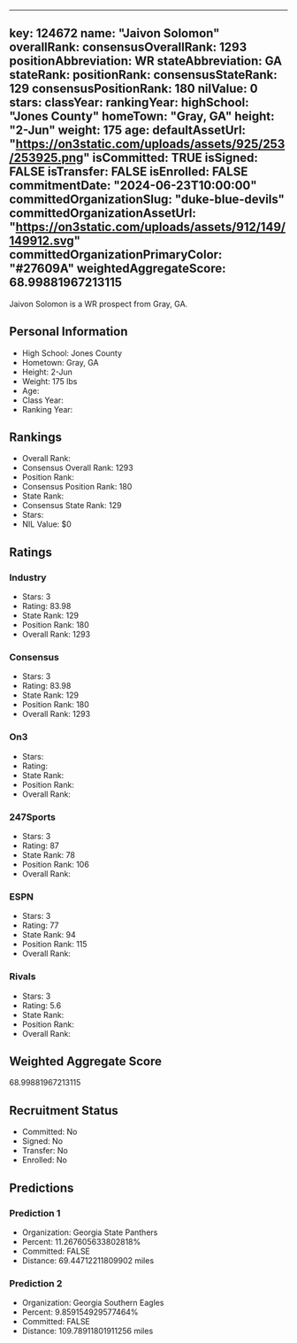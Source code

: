 ---
  key: 124672
  name: "Jaivon Solomon"
  overallRank: 
  consensusOverallRank: 1293
  positionAbbreviation: WR
  stateAbbreviation: GA
  stateRank: 
  positionRank: 
  consensusStateRank: 129
  consensusPositionRank: 180
  nilValue: 0
  stars: 
  classYear: 
  rankingYear: 
  highSchool: "Jones County"
  homeTown: "Gray, GA"
  height: "2-Jun"
  weight: 175
  age: 
  defaultAssetUrl: "https://on3static.com/uploads/assets/925/253/253925.png"
  isCommitted: TRUE
  isSigned: FALSE
  isTransfer: FALSE
  isEnrolled: FALSE
  commitmentDate: "2024-06-23T10:00:00"
  committedOrganizationSlug: "duke-blue-devils"
  committedOrganizationAssetUrl: "https://on3static.com/uploads/assets/912/149/149912.svg"
  committedOrganizationPrimaryColor: "#27609A"
  weightedAggregateScore: 68.99881967213115
  ---
  
  Jaivon Solomon is a WR prospect from Gray, GA.
  
  ## Personal Information
  - High School: Jones County
  - Hometown: Gray, GA
  - Height: 2-Jun
  - Weight: 175 lbs
  - Age: 
  - Class Year: 
  - Ranking Year: 
  
  ## Rankings
  - Overall Rank: 
  - Consensus Overall Rank: 1293
  - Position Rank: 
  - Consensus Position Rank: 180
  - State Rank: 
  - Consensus State Rank: 129
  - Stars: 
  - NIL Value: $0
  
  ## Ratings
  
  ### Industry
  - Stars: 3
  - Rating: 83.98
  - State Rank: 129
  - Position Rank: 180
  - Overall Rank: 1293
  
  ### Consensus
  - Stars: 3
  - Rating: 83.98
  - State Rank: 129
  - Position Rank: 180
  - Overall Rank: 1293
  
  ### On3
  - Stars: 
  - Rating: 
  - State Rank: 
  - Position Rank: 
  - Overall Rank: 
  
  ### 247Sports
  - Stars: 3
  - Rating: 87
  - State Rank: 78
  - Position Rank: 106
  - Overall Rank: 
  
  ### ESPN
  - Stars: 3
  - Rating: 77
  - State Rank: 94
  - Position Rank: 115
  - Overall Rank: 
  
  ### Rivals
  - Stars: 3
  - Rating: 5.6
  - State Rank: 
  - Position Rank: 
  - Overall Rank: 
  
  ## Weighted Aggregate Score
  68.99881967213115
  
  ## Recruitment Status
  - Committed: No
  - Signed: No
  - Transfer: No
  - Enrolled: No
  
  
  
  ## Predictions
  
  ### Prediction 1
  - Organization: Georgia State Panthers
  - Percent: 11.267605633802818%
  - Committed: FALSE
  - Distance: 69.44712211809902 miles
  
  ### Prediction 2
  - Organization: Georgia Southern Eagles
  - Percent: 9.859154929577464%
  - Committed: FALSE
  - Distance: 109.78911801911256 miles
  